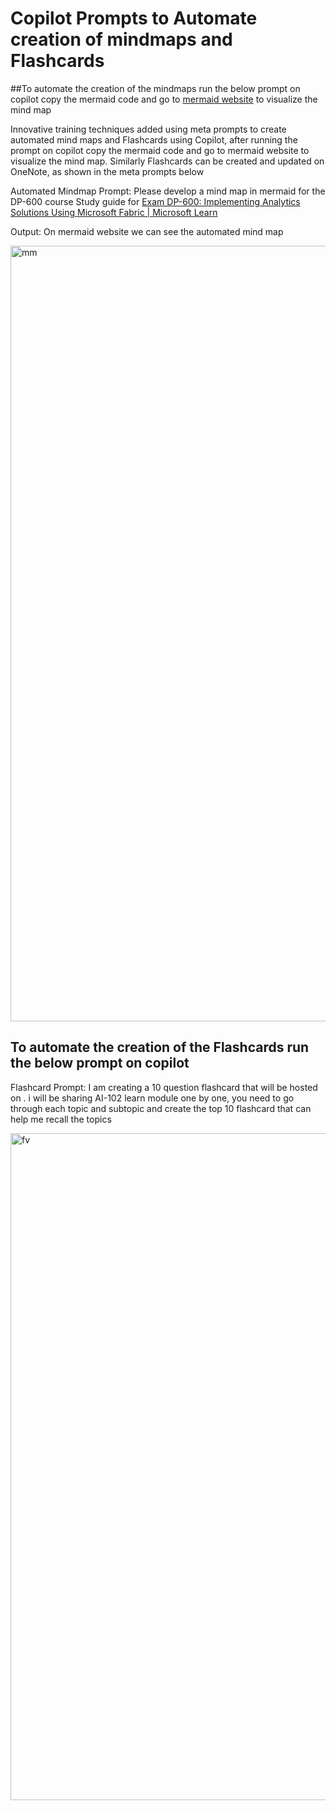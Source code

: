 
# Copilot Prompts to Automate creation of mindmaps and Flashcards

##To automate the creation of the mindmaps run the  below prompt on copilot copy the mermaid code and go to [mermaid website](https://mermaid.live/) to visualize the mind map


Innovative training techniques added using meta prompts to create automated mind maps and Flashcards using Copilot, after running the prompt on copilot copy the mermaid code and go to mermaid website to visualize the mind map. Similarly Flashcards can be created and updated on OneNote, as shown in the meta prompts below

Automated Mindmap Prompt: Please develop a mind map in mermaid for the DP-600 course Study guide for [Exam DP-600: Implementing Analytics Solutions Using Microsoft Fabric | Microsoft Learn](https://learn.microsoft.com/en-us/credentials/certifications/fabric-analytics-engineer-associate/)

Output: On mermaid website we can see the automated mind map

 
<img width="2151" height="1241" alt="mm" src="https://github.com/user-attachments/assets/a627d863-a223-4960-89b0-4449c3d9ce2b" />


## To automate the creation of the Flashcards run the below prompt on copilot 

Flashcard Prompt: I am creating a 10 question flashcard that will be hosted on <Add Platform here-eg Onenote>. i will be sharing AI-102 learn module  one by one, you need to go through each topic and subtopic and create the top 10 flashcard that can help me recall the topics <attach AZ-102-Module-01 powerpoint or link to AZ-102 study guide>

 
<img width="1491" height="1067" alt="fv" src="https://github.com/user-attachments/assets/a3ac8c74-f592-4bc7-9c0e-e112ff16969e" />
